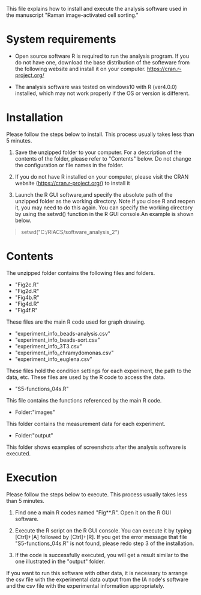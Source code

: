 This file explains how to install and execute the analysis software used in the manuscript "Raman image-activated cell sorting."


# System requirements

- Open source software R is required to run the analysis program. If you do not have one, download the base distribution of the softeware from the following website and install it on your computer. 
https://cran.r-project.org/

- The analysis software was tested on windows10 with R (ver4.0.0) installed, which may not work properly if the OS or version is different.


# Installation

Please follow the steps below to install. This process usually takes less than 5 minutes.

1. Save the unzipped folder to your computer. For a description of the contents of the folder, please refer to "Contents" below. Do not change the configuration or file names in the folder.

2. If you do not have R installed on your computer, please visit the CRAN website (https://cran.r-project.org/) to install it

3. Launch the R GUI software,and specify the absolute path of the unzipped folder as the working directory. Note if you close R and reopen it, you may need to do this again. You can specify the working directory by using the setwd() function in the R GUI console.An example is shown below.

> setwd("C:/RIACS/software_analysis_2")


# Contents
 
The unzipped folder contains the following files and folders.

- "Fig2c.R"
- "Fig2d.R"
- "Fig4b.R"
- "Fig4d.R"
- "Fig4f.R"

These files are the main R code used for graph drawing.

- "experiment_info_beads-analysis.csv"
- "experiment_info_beads-sort.csv"
- "experiment_info_3T3.csv"
- "experiment_info_chramydomonas.csv"
- "experiment_info_euglena.csv"

These files hold the condition settings for each experiment, the path to the data, etc. These files are used by the R code to access the data.

- "S5-functions_04s.R"

This file contains the functions referenced by the main R code.

- Folder:"images"

This folder contains the measurement data for each experiment.

- Folder:"output"

This folder shows examples of screenshots after the analysis software is executed.


# Execution

Please follow the steps below to execute. This process usually takes less than 5 minutes.

1. Find one a main R codes named "Fig**.R". Open it on the R GUI software.

2. Execute the R script on the R GUI console. You can execute it by typing [Ctrl]+[A] followed by [Ctrl]+[R]. 
If you get the error message that file "S5-functions_04s.R" is not found, please redo step 3 of the installation. 

3. If the code is successfully executed, you will get a result similar to the one illustrated in the "output" folder.

If you want to run this software with other data, it is necessary to arrange the csv file with the experimental data output from the IA node's software and the csv file with the experimental information appropriately.
